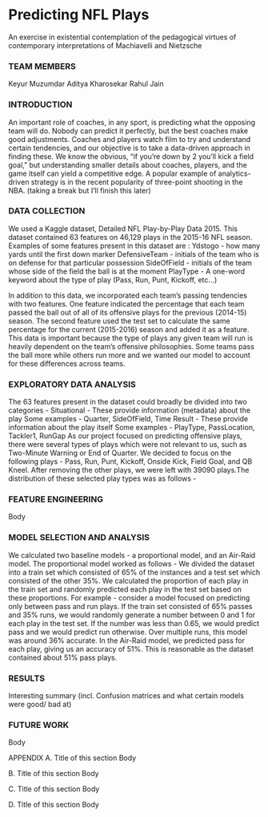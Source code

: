 # Predicting NFL Plays
An exercise in existential contemplation of the pedagogical virtues of contemporary interpretations of Machiavelli and Nietzsche

### TEAM MEMBERS
Keyur Muzumdar
Aditya Kharosekar
Rahul Jain

### INTRODUCTION
An important role of coaches, in any sport, is predicting what the opposing team will do. Nobody can predict it perfectly, but the best coaches make good adjustments. Coaches and players watch film to try and understand certain tendencies, and our objective is to take a data-driven approach in finding these. We know the obvious, “if you’re down by 2 you’ll kick a field goal,” but understanding smaller details about coaches, players, and the game itself can yield a competitive edge. A popular example of analytics-driven strategy is in the recent popularity of three-point shooting in the NBA. (taking a break but I’ll  finish this later) 
### DATA COLLECTION
We used a Kaggle dataset, Detailed NFL Play-by-Play Data 2015. This dataset contained 63 features on 46,129 plays in the 2015-16 NFL season. Examples of some features present in this dataset are : 
Ydstogo - how many yards until the first down marker
DefensiveTeam - initials of the team who is on defense for that particular possession
SideOfField - initials of the team whose side of the field the ball is at the moment
PlayType - A one-word keyword about the type of play (Pass, Run, Punt, Kickoff, etc…)

In addition to this data, we incorporated each team’s passing tendencies with two features. One feature indicated the percentage that each team passed the ball out of all of its offensive plays for the previous (2014-15) season. The second feature used the test set to calculate the same percentage for the current (2015-2016) season and added it as a feature. This data is important because the type of plays any given team will run is heavily dependent on the team’s offensive philosophies. Some teams pass the ball more while others run more and we wanted our model to account for these differences across teams.

### EXPLORATORY DATA ANALYSIS
The 63 features present in the dataset could broadly be divided into two categories - 
Situational - These provide information (metadata) about the play
Some examples - Quarter, SideOfField, Time
Result - These provide information about the play itself
Some examples - PlayType, PassLocation, Tackler1, RunGap
As our project focused on predicting offensive plays, there were several types of plays which were not relevant to us, such as Two-Minute Warning or End of Quarter. We decided to focus on the following plays - Pass, Run, Punt, Kickoff, Onside Kick, Field Goal, and QB Kneel. After removing the other plays, we were left with 39090 plays.The distribution of these selected play types was as follows - 

### FEATURE ENGINEERING
Body

### MODEL SELECTION AND ANALYSIS
We calculated two baseline models - a proportional model, and an Air-Raid model. The proportional model worked as follows - We divided the dataset into a train set which consisted of 65% of the instances and a test set which consisted of the other 35%. We calculated the proportion of each play in the train set and randomly predicted each play in the test set based on these proportions. For example - consider a model focused on predicting only between pass and run plays. If the train set consisted of 65% passes and 35% runs, we would randomly generate a number between 0 and 1 for each play in the test set. If the number was less than 0.65, we would predict pass and we would predict run otherwise. Over multiple runs, this model was around 36% accurate.
In the Air-Raid model, we predicted pass for each play, giving us an accuracy of 51%. This is reasonable as the dataset contained about 51% pass plays.


### RESULTS 
Interesting summary (incl. Confusion matrices and what certain models were good/ bad at) 

### FUTURE WORK
Body

APPENDIX
A. Title of this section
Body 

B. Title of this section
Body

C. Title of this section
Body 

D. Title of this section
Body







